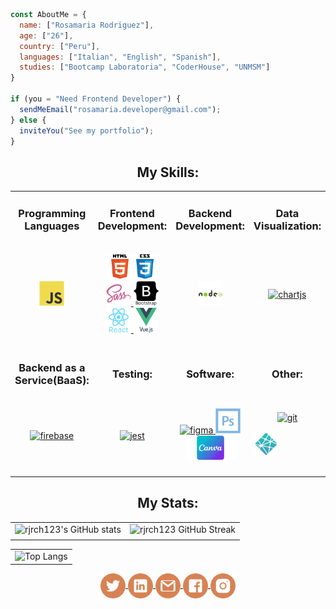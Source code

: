 ```js 
const AboutMe = {
  name: ["Rosamaria Rodriguez"],
  age: ["26"], 
  country: ["Peru"],
  languages: ["Italian", "English", "Spanish"],
  studies: ["Bootcamp Laboratoria", "CoderHouse", "UNMSM"]
}

if (you = "Need Frontend Developer") {
  sendMeEmail("rosamaria.developer@gmail.com");
} else {
  inviteYou("See my portfolio");
}
```

<h2 align="center">My Skills:</h2>


<div align="center">

| | | | | 
|--|--|--|--|
| <h3 align="center">Programming Languages</h3> | <h3 align="center">Frontend Development:</h3> | <h3 align="center">Backend Development:</h3> |<h3 align="center">Data Visualization:</h3> | |
|<p align="center"><a href="https://developer.mozilla.org/en-US/docs/Web/JavaScript" target="_blank" rel="noreferrer"><img title='Javascript' src="https://raw.githubusercontent.com/devicons/devicon/master/icons/javascript/javascript-original.svg"   alt="javascript" width="40" height="40"/></a></p> | <p align="center"><a href="https://www.w3.org/html/" target="_blank" rel="noreferrer"><img title='Html5' src="https://raw.githubusercontent.com/devicons/devicon/master/icons/html5/html5-original-wordmark.svg"  alt="html5" width="40" height="40"/></a><a href="https://www.w3schools.com/css/" target="_blank" rel="noreferrer"><img title='Css3' src="https://raw.githubusercontent.com/devicons/devicon/master/icons/css3/css3-original-wordmark.svg" alt="css3"   width="40" height="40"/></a><a href="https://sass-lang.com" target="_blank" rel="noreferrer"><img title='Sass' src="https://raw.githubusercontent.com/devicons/devicon/master/icons/sass/sass-original.svg" alt="sass"  width="40" height="40"/></a><a href="https://getbootstrap.com" target="_blank" rel="noreferrer"> <img title='bootstrap' src="https://raw.githubusercontent.com/devicons/devicon/master/icons/bootstrap/bootstrap-plain-wordmark.svg" alt="Bootstrap" width="40" height="40"/> </a> <a href="https://reactjs.org/" target="_blank" rel="noreferrer"> <img title='React.js' src="https://raw.githubusercontent.com/devicons/devicon/master/icons/react/react-original-wordmark.svg" alt="react" width="40" height="40"/> </a> <a href="https://vuejs.org/" target="_blank" rel="noreferrer"> <img title='vuejs' src="https://raw.githubusercontent.com/devicons/devicon/master/icons/vuejs/vuejs-original-wordmark.svg" alt="Vuejs" width="40" height="40"/> </a></p> | <p align="center"><a href="https://nodejs.org" target="_blank" rel="noreferrer"> <img title='Node.js' src="https://raw.githubusercontent.com/devicons/devicon/master/icons/nodejs/nodejs-original-wordmark.svg"  alt="nodejs" width="40" height="40"/></a></p>|<p align="center"> <a href="https://www.chartjs.org" target="_blank" rel="noreferrer"> <img title='Chart.js' src="https://www.chartjs.org/media/logo-title.svg" alt="chartjs" width="40" height="40"/></a></p> | 
|<h3 align="center">Backend as a Service(BaaS):</h3> | <h3 align="center">Testing:</h3> |<h3 align="center">Software:</h3> | <h3 align="center">Other:</h3> | 
| <p align="center"><a href="https://firebase.google.com/" target="_blank" rel="noreferrer"><img title='Firebase' src="https://www.vectorlogo.zone/logos/firebase/firebase-icon.svg" alt="firebase" width="40" height="40"/> </a></p>| <p align="center"><a href="https://jestjs.io" target="_blank" rel="noreferrer"> <img title='Jest' src="https://www.vectorlogo.zone/logos/jestjsio/jestjsio-icon.svg" alt="jest" width="40" height="40"/></a> </p>|<p align="center"> <a href="https://www.figma.com/" target="_blank" rel="noreferrer"> <img title='Figma' src="https://www.vectorlogo.zone/logos/figma/figma-icon.svg" alt="figma" width="40" height="40"/> </a> <a href="https://www.photoshop.com/en" target="_blank" rel="noreferrer"> <img title='Photoshop' src="https://raw.githubusercontent.com/devicons/devicon/master/icons/photoshop/photoshop-line.svg"   alt="photoshop" width="40" height="40"/> </a><a href="https://www.canva.com/" target="_blank" rel="noreferrer"> <img title='canva' src="./img/canva.png" alt="canva" width="80" height="40"/> </a></p>| <p align="center"> <a href="https://git-scm.com/" target="_blank" rel="noreferrer"> <img title='Git' src="https://www.vectorlogo.zone/logos/git-scm/git-scm-icon.svg" alt="git" width="40" height="40"/> </a> </p><a href="https://www.netlify.com/" target="_blank" rel="noreferrer"><img title='netlify' src="./img/netifly.svg"  alt="netlify" width="40" height="40"/></a></p>| 
| | | | | 

</div>

<h2 align="center">My Stats:</h2>

<div align="center">

| | |
|--|--|
| ![rjrch123's GitHub stats](https://github-readme-stats.vercel.app/api?username=rjrch123&show_icons=true&theme=radical)| ![rjrch123 GitHub Streak](https://github-readme-streak-stats.herokuapp.com?user=RJRCH123&layout=compact&theme=radical) |
| | |
</div>

<div align="center">

| | 
|--|
| ![Top Langs](https://github-readme-stats.vercel.app/api/top-langs/?username=rjrch123&layout=compact&theme=radical) |

</div>

<p align="center">
  <a href="https://twitter.com/rosamaria_dev" target="_blank">
    <img align="center" title='Twitter' src="./img/twitter.png" alt="Twitter" height="40" width="40" />
  </a>
  <a href="https://www.linkedin.com/in/rosamaria-rodriguez/" target="_blank">
    <img align="center" title='LinkedIn' src="./img/linkedin.png" alt="Linkedin"  height="40" width="40" />
  </a>
  <a href="mailto:rosamaria.developer@gmail.com" target="_blank">
    <img align="center" title='Gmail' src="./img/gmail.png" alt="Gmail" height="40" width="40" />
  </a>
  <a href="https://fb.com/rouseblues16" target="_blank">
    <img align="center" title='Facebook' src="./img/facebook.png" alt="Facebook" height="40" width="40" />
  </a>
  <a href="https://www.instagram.com/rosamaria_dev/" target="_blank">
    <img align="center" title='Instagram' src="./img/instagram.png" alt="Instagram" height="40" width="40" />
  </a>
</p>






